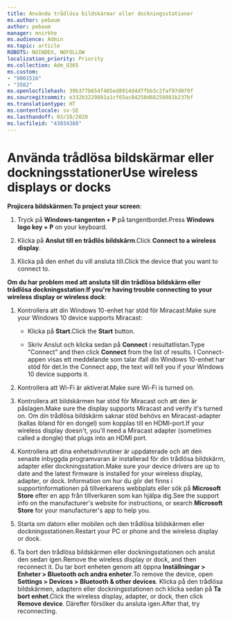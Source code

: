 ```yaml
---
title: Använda trådlösa bildskärmar eller dockningsstationer
ms.author: pebaum
author: pebaum
manager: mnirkhe
ms.audience: Admin
ms.topic: article
ROBOTS: NOINDEX, NOFOLLOW
localization_priority: Priority
ms.collection: Adm_O365
ms.custom:
- "9001516"
- "3582"
ms.openlocfilehash: 39b377b654f485ed8914d4d7fbb3c2faf97d079f
ms.sourcegitcommit: e332b3229881a1cf65ac84250d88256081b237bf
ms.translationtype: HT
ms.contentlocale: sv-SE
ms.lasthandoff: 03/28/2020
ms.locfileid: "43034388"
---
```

# <a name="use-wireless-displays-or-docks"></a><span data-ttu-id="ea2c9-102">Använda trådlösa bildskärmar eller dockningsstationer</span><span class="sxs-lookup"><span data-stu-id="ea2c9-102">Use wireless displays or docks</span></span>

<span data-ttu-id="ea2c9-103">**Projicera bildskärmen**:</span><span class="sxs-lookup"><span data-stu-id="ea2c9-103">**To project your screen**:</span></span>

1. <span data-ttu-id="ea2c9-104">Tryck på **Windows-tangenten + P** på tangentbordet.</span><span class="sxs-lookup"><span data-stu-id="ea2c9-104">Press **Windows logo key + P** on your keyboard.</span></span>

2. <span data-ttu-id="ea2c9-105">Klicka på **Anslut till en trådlös bildskärm**.</span><span class="sxs-lookup"><span data-stu-id="ea2c9-105">Click **Connect to a wireless display**.</span></span>

3. <span data-ttu-id="ea2c9-106">Klicka på den enhet du vill ansluta till.</span><span class="sxs-lookup"><span data-stu-id="ea2c9-106">Click the device that you want to connect to.</span></span>

<span data-ttu-id="ea2c9-107">**Om du har problem med att ansluta till din trådlösa bildskärm eller trådlösa dockningsstation**:</span><span class="sxs-lookup"><span data-stu-id="ea2c9-107">**If you're having trouble connecting to your wireless display or wireless dock**:</span></span>

1. <span data-ttu-id="ea2c9-108">Kontrollera att din Windows 10-enhet har stöd för Miracast:</span><span class="sxs-lookup"><span data-stu-id="ea2c9-108">Make sure your Windows 10 device supports Miracast:</span></span> 

    - <span data-ttu-id="ea2c9-109">Klicka på **Start**.</span><span class="sxs-lookup"><span data-stu-id="ea2c9-109">Click the **Start** button.</span></span>
    
    - <span data-ttu-id="ea2c9-110">Skriv Anslut och klicka sedan på **Connect** i resultatlistan.</span><span class="sxs-lookup"><span data-stu-id="ea2c9-110">Type "Connect" and then click **Connect** from the list of results.</span></span> <span data-ttu-id="ea2c9-111">I Connect-appen visas ett meddelande som talar ifall din Windows 10-enhet har stöd för det.</span><span class="sxs-lookup"><span data-stu-id="ea2c9-111">In the Connect app, the text will tell you if your Windows 10 device supports it.</span></span> 

2. <span data-ttu-id="ea2c9-112">Kontrollera att Wi-Fi är aktiverat.</span><span class="sxs-lookup"><span data-stu-id="ea2c9-112">Make sure Wi-Fi is turned on.</span></span> 

3. <span data-ttu-id="ea2c9-113">Kontrollera att bildskärmen har stöd för Miracast och att den är påslagen.</span><span class="sxs-lookup"><span data-stu-id="ea2c9-113">Make sure the display supports Miracast and verify it's turned on.</span></span> <span data-ttu-id="ea2c9-114">Om din trådlösa bildskärm saknar stöd behövs en Miracast-adapter (kallas ibland för en dongel) som kopplas till en HDMI-port.</span><span class="sxs-lookup"><span data-stu-id="ea2c9-114">If your wireless display doesn't, you'll need a Miracast adapter (sometimes called a dongle) that plugs into an HDMI port.</span></span>

4. <span data-ttu-id="ea2c9-115">Kontrollera att dina enhetsdrivrutiner är uppdaterade och att den senaste inbyggda programvaran är installerad för din trådlösa bildskärm, adapter eller dockningsstation.</span><span class="sxs-lookup"><span data-stu-id="ea2c9-115">Make sure your device drivers are up to date and the latest firmware is installed for your wireless display, adapter, or dock.</span></span> <span data-ttu-id="ea2c9-116">Information om hur du gör det finns i supportinformationen på tillverkarens webbplats eller sök på **Microsoft Store** efter en app från tillverkaren som kan hjälpa dig.</span><span class="sxs-lookup"><span data-stu-id="ea2c9-116">See the support info on the manufacturer's website for instructions, or search **Microsoft Store** for your manufacturer's app to help you.</span></span>

5. <span data-ttu-id="ea2c9-117">Starta om datorn eller mobilen och den trådlösa bildskärmen eller dockningsstationen.</span><span class="sxs-lookup"><span data-stu-id="ea2c9-117">Restart your PC or phone and the wireless display or dock.</span></span>

6. <span data-ttu-id="ea2c9-118">Ta bort den trådlösa bildskärmen eller dockningsstationen och anslut den sedan igen.</span><span class="sxs-lookup"><span data-stu-id="ea2c9-118">Remove the wireless display or dock, and then reconnect it.</span></span> <span data-ttu-id="ea2c9-119">Du tar bort enheten genom att öppna **Inställningar > Enheter > Bluetooth och andra enheter**.</span><span class="sxs-lookup"><span data-stu-id="ea2c9-119">To remove the device, open **Settings > Devices  > Bluetooth & other devices**.</span></span> <span data-ttu-id="ea2c9-120">Klicka på den trådlösa bildskärmen, adaptern eller dockningsstationen och klicka sedan på **Ta bort enhet**.</span><span class="sxs-lookup"><span data-stu-id="ea2c9-120">Click the wireless display, adapter, or dock, then click **Remove device**.</span></span> <span data-ttu-id="ea2c9-121">Därefter försöker du ansluta igen.</span><span class="sxs-lookup"><span data-stu-id="ea2c9-121">After that, try reconnecting.</span></span>
